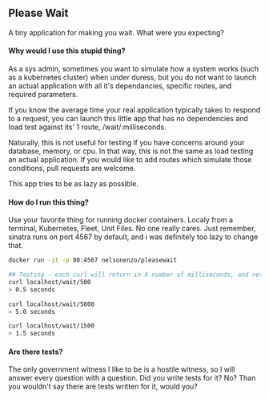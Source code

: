 ## Please Wait
A tiny application for making you wait.  What were you expecting?

#### Why would I use this stupid thing?
As a sys admin, sometimes you want to simulate how a system works (such as a kubernetes cluster) when under duress, 
but you do not want to launch an actual application with all it's dependancies, specific routes, and required parameters.


If you know the average time your real application typically takes to respond to a request, you can launch this little app that has no dependencies and load test against its' 1 route, /wait/:milliseconds.


Naturally, this is not useful for testing if you have concerns around your database, memory, or cpu. In that way, this is not the same as load testing an actual application. If you would like to add routes which simulate those conditions, pull requests are welcome.

This app tries to be as lazy as possible.

#### How do I run this thing?
Use your favorite thing for running docker containers.
Localy from a terminal, Kubernetes, Fleet, Unit Files. No one really cares.
Just remember, sinatra runs on port 4567 by default, and i was definitely too lazy to change that.

```sh
docker run -it -p 80:4567 nelsonenzo/pleasewait

## Testing - each curl will return in X number of milliseconds, and return a string with seconds waited.
curl localhost/wait/500
> 0.5 seconds

curl localhost/wait/5000
> 5.0 seconds

curl localhost/wait/1500
> 1.5 seconds

```
#### Are there tests?
The only government witness I like to be is a hostile witness, so I will answer every question with a question.
Did you write tests for it?  No?  Than you wouldn't say there are tests written for it, would you?




